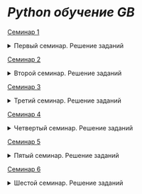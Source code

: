 # **_Python обучение GB_**

[Семинар 1](https://github.com/DaniyalAhunov/PythonLesson/tree/main/Seminar1)
<details><summary>Первый семинар. Решение заданий</summary> 

  1. Напишите программу, которая принимает на вход цифру, обозначающую день недели, и проверяет, является ли этот день выходным.
  Пример:
  - 6 -> да
  - 7 -> да
  - 1 -> нет
  
  2. Напишите программу для. проверки истинности утверждения ¬(X ⋁ Y ⋁ Z) = ¬X ⋀ ¬Y ⋀ ¬Z для всех значений предикат. Где Х,Y,Z = 0 и 1
  
  3. Напишите программу, которая принимает на вход координаты точки (X и Y), причём X ≠ 0 и Y ≠ 0 и выдаёт номер четверти плоскости, в которой находится эта точка (или на какой оси она находится).
  Пример:
  - x=34; y=-30 -> 4
  - x=2; y=4-> 1
  - x=-34; y=-30 -> 3
  
  4. Напишите программу, которая по заданному номеру четверти, показывает диапазон возможных координат точек в этой четверти (x и y)
  
  5. Напишите программу, которая принимает на вход координаты двух точек и находит расстояние между ними в 2D пространстве.
Пример:
  - A (3,6); B (2,1) -> 5,09
  - A (7,-5); B (1,-1) -> 7,21
</details>

[Семинар 2](https://github.com/DaniyalAhunov/PythonLesson/tree/main/Seminar2)  
<details><summary>Второй семинар. Решение заданий</summary>

1. Напишите программу, которая принимает на вход вещественное число и показывает сумму его цифр.
Пример:
  - 0,56 -> 11
  
2. Напишите программу, которая принимает на вход число N и выдает набор произведений чисел от 1 до N.
Пример:
  - пусть N = 4, тогда [ 1, 2, 6, 24 ] (1, 1*2, 1*2*3, 1*2*3*4)
  
3.  Задайте список из k чисел последовательности (1 + 1\k)^k и выведите на экран их сумму.

4. Задайте список из N элементов, заполненных числами из промежутка [-N, N].
Найдите произведение элементов на указанных пользователем через пробел позициях.

5. Реализуйте алгоритм перемешивания списка.
</details>

[Семинар 3](https://github.com/DaniyalAhunov/PythonLesson/tree/main/Seminar3)
<details><summary>Третий семинар. Решение заданий</summary>

1. Задайте список из нескольких чисел. Напишите программу, которая найдёт сумму элементов списка, стоящих на нечётной позиции.
Пример:
  - [2, 3, 5, 9, 3] -> на нечётных индексы элементы 3 и 9, ответ: 12

2. Напишите программу, которая найдёт произведение пар чисел списка. Парой считаем первый и последний элемент,
второй и предпоследний и т.д.
Пример:
  - [2, 3, 4, 5, 6] => [12, 15, 16];
  - [2, 3, 5, 6] => [12, 15]
  
  3. Задайте список из вещественных чисел. Напишите программу, которая найдёт разницу между максимальным и минимальным значением дробной части элементов.
Пример:
  - [1.1, 1.2, 3.1, 10.01] => 0.19

4. Напишите программу, которая будет преобразовывать десятичное число в двоичное (без встроенных функций).
Пример:
  - 45 -> 101101
  - 3 -> 11
  - 2 -> 10

5. Задайте число. Составьте список чисел Фибоначчи,
 в том числе для отрицательных индексов.
Пример:

  - для k = 8 список будет выглядеть так: 
   [-21 ,13, -8, 5, −3, 2, −1, 1, 0, 1, 1, 2, 3, 5, 8, 13, 21]
</details>

[Семинар 4](https://github.com/DaniyalAhunov/PythonLesson/tree/main/Seminar4)
<details><summary> Четвертый семинар. Решение заданий</summary>

1. Вычислить число c заданной точностью *d*
Пример:
  - при $d = 0.001, π = 3.141

2. Задайте натуральное число N. Напишите программу, 
которая составит список простых множителей числа N.
Пример:
  "20" -> [2, 2, 5]

3. Задайте последовательность чисел. Напишите программу, которая выведет список 
неповторяющихся элементов исходной последовательности.
Пример:
  [1, 1, 2, 3, 4, 5, 5] -> [2, 3, 4]

4. Задана натуральная степень k. Сформировать случайным образом список коэффициентов
(значения от 0 до 100) многочлена и записать в файл многочлен степени k.
Пример: 
  k=2 => 2*x² + 4*x + 5 = 0 или x² + 5 = 0 или 10*x² = 0

5. Даны два файла, в каждом из которых находится запись многочлена.
Задача - сформировать файл, содержащий сумму многочленов.
</details>

[Семинар 5](https://github.com/DaniyalAhunov/PythonLesson/tree/main/Seminar5)
<details><summary> Пятый семинар. Решение заданий</summary>

1. Напишите программу, удаляющую из текста все слова, содержащие ""абв"".

2. Создайте программу для игры с конфетами человек против человека.
  Условие задачи: 
  На столе лежит 2021 конфета. Играют два игрока делая ход друг после друга.
  Первый ход определяется жеребьёвкой. За один ход можно забрать не более чем 28 конфет. 
  Все конфеты оппонента достаются сделавшему последний ход. 
  Сколько конфет нужно взять первому игроку, чтобы забрать все конфеты у своего конкурента?
    a) Добавьте игру против бота
    b) Подумайте как наделить бота ""интеллектом""

3. Создайте программу для игры в ""Крестики-нолики"" с интерфейсом

4. Реализуйте RLE алгоритм: реализуйте модуль сжатия и восстановления данных.
Входные и выходные данные хранятся в отдельных текстовых файлах.
</details>

[Семинар 6](https://github.com/DaniyalAhunov/PythonLesson/tree/main/Seminar6)
<details><summary> Шестой семинар. Решение заданий</summary>

Задание на все файлы:

  Задача: предложить улучшения кода для уже решённых задач (3-5 задач):
  С помощью использования **лямбд, filter, map, zip, enumerate, list comprehension
</details>